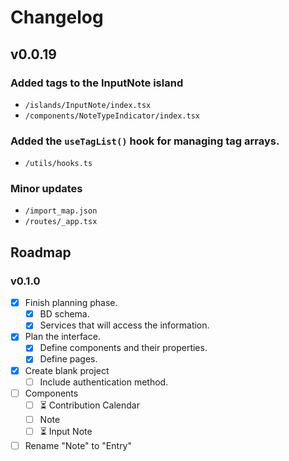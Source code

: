 # Changelog

## v0.0.19

### Added tags to the InputNote island
  - `/islands/InputNote/index.tsx`
  - `/components/NoteTypeIndicator/index.tsx`

### Added the `useTagList()` hook for managing tag arrays.
   - `/utils/hooks.ts`

### Minor updates
  - `/import_map.json`
  - `/routes/_app.tsx`

## Roadmap

### v0.1.0

- [x] Finish planning phase.
  - [x] BD schema.
  - [x] Services that will access the information.
- [x] Plan the interface.
  - [x] Define components and their properties.
  - [x] Define pages.
- [x] Create blank project
  - [ ] Include authentication method.
- [ ] Components
  - [ ] ⏳ Contribution Calendar
  - [ ] Note
  - [ ] ⏳ Input Note
- [ ] Rename "Note" to "Entry"
